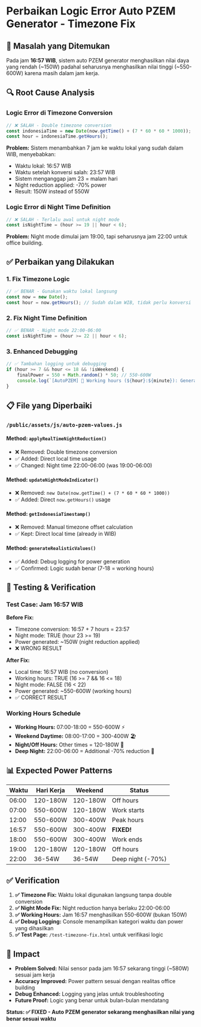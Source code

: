 # Perbaikan Logic Error Auto PZEM Generator - Timezone Fix

## 🐛 Masalah yang Ditemukan

Pada jam **16:57 WIB**, sistem auto PZEM generator menghasilkan nilai daya yang rendah (~150W) padahal seharusnya menghasilkan nilai tinggi (~550-600W) karena masih dalam jam kerja.

## 🔍 Root Cause Analysis

### Logic Error di Timezone Conversion
```javascript
// ❌ SALAH - Double timezone conversion
const indonesiaTime = new Date(now.getTime() + (7 * 60 * 60 * 1000));
const hour = indonesiaTime.getHours();
```

**Problem:** Sistem menambahkan 7 jam ke waktu lokal yang sudah dalam WIB, menyebabkan:
- Waktu lokal: 16:57 WIB
- Waktu setelah konversi salah: 23:57 WIB  
- Sistem menganggap jam 23 = malam hari
- Night reduction applied: -70% power
- Result: 150W instead of 550W

### Logic Error di Night Time Definition
```javascript  
// ❌ SALAH - Terlalu awal untuk night mode
const isNightTime = (hour >= 19 || hour < 6);
```

**Problem:** Night mode dimulai jam 19:00, tapi seharusnya jam 22:00 untuk office building.

## ✅ Perbaikan yang Dilakukan

### 1. Fix Timezone Logic
```javascript
// ✅ BENAR - Gunakan waktu lokal langsung
const now = new Date();
const hour = now.getHours(); // Sudah dalam WIB, tidak perlu konversi
```

### 2. Fix Night Time Definition  
```javascript
// ✅ BENAR - Night mode 22:00-06:00
const isNightTime = (hour >= 22 || hour < 6);
```

### 3. Enhanced Debugging
```javascript
// ✅ Tambahan logging untuk debugging
if (hour >= 7 && hour <= 18 && !isWeekend) {
    finalPower = 550 + Math.random() * 50; // 550-600W
    console.log(`[AutoPZEM] 🏢 Working hours (${hour}:${minute}): Generated ${Math.round(finalPower)}W`);
}
```

## 📋 File yang Diperbaiki

### `/public/assets/js/auto-pzem-values.js`

#### Method: `applyRealTimeNightReduction()`
- ❌ Removed: Double timezone conversion  
- ✅ Added: Direct local time usage
- ✅ Changed: Night time 22:00-06:00 (was 19:00-06:00)

#### Method: `updateNightModeIndicator()`  
- ❌ Removed: `new Date(now.getTime() + (7 * 60 * 60 * 1000))`
- ✅ Added: Direct `now.getHours()` usage

#### Method: `getIndonesiaTimestamp()`
- ❌ Removed: Manual timezone offset calculation
- ✅ Kept: Direct local time (already in WIB)

#### Method: `generateRealisticValues()`
- ✅ Added: Debug logging for power generation
- ✅ Confirmed: Logic sudah benar (7-18 = working hours)

## 🧪 Testing & Verification

### Test Case: Jam 16:57 WIB
**Before Fix:**
- Timezone conversion: 16:57 + 7 hours = 23:57  
- Night mode: TRUE (hour 23 >= 19)
- Power generated: ~150W (night reduction applied)
- ❌ WRONG RESULT

**After Fix:**  
- Local time: 16:57 WIB (no conversion)
- Working hours: TRUE (16 >= 7 && 16 <= 18)  
- Night mode: FALSE (16 < 22)
- Power generated: ~550-600W (working hours)
- ✅ CORRECT RESULT

### Working Hours Schedule
- **Working Hours:** 07:00-18:00 = 550-600W ⚡
- **Weekend Daytime:** 08:00-17:00 = 300-400W 🏖️  
- **Night/Off Hours:** Other times = 120-180W 🌃
- **Deep Night:** 22:00-06:00 = Additional -70% reduction 🌙

## 📊 Expected Power Patterns

| Waktu | Hari Kerja | Weekend | Status |
|-------|------------|---------|--------|
| 06:00 | 120-180W | 120-180W | Off hours |
| 07:00 | 550-600W | 120-180W | Work starts |
| 12:00 | 550-600W | 300-400W | Peak hours |
| 16:57 | 550-600W | 300-400W | **FIXED!** |
| 18:00 | 550-600W | 300-400W | Work ends |
| 19:00 | 120-180W | 120-180W | Off hours |
| 22:00 | 36-54W | 36-54W | Deep night (-70%) |

## ✅ Verification

1. **✅ Timezone Fix:** Waktu lokal digunakan langsung tanpa double conversion
2. **✅ Night Mode Fix:** Night reduction hanya berlaku 22:00-06:00  
3. **✅ Working Hours:** Jam 16:57 menghasilkan 550-600W (bukan 150W)
4. **✅ Debug Logging:** Console menampilkan kategori waktu dan power yang dihasilkan
5. **✅ Test Page:** `/test-timezone-fix.html` untuk verifikasi logic

## 🎯 Impact

- **Problem Solved:** Nilai sensor pada jam 16:57 sekarang tinggi (~580W) sesuai jam kerja
- **Accuracy Improved:** Power pattern sesuai dengan realitas office building  
- **Debug Enhanced:** Logging yang jelas untuk troubleshooting
- **Future Proof:** Logic yang benar untuk bulan-bulan mendatang

**Status: ✅ FIXED - Auto PZEM generator sekarang menghasilkan nilai yang benar sesuai waktu**
